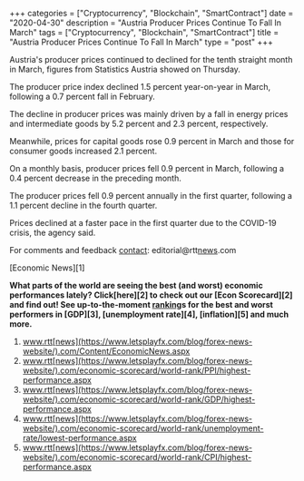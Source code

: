 +++
categories = ["Cryptocurrency", "Blockchain", "SmartContract"]
date = "2020-04-30"
description = "Austria Producer Prices Continue To Fall In March"
tags = ["Cryptocurrency", "Blockchain", "SmartContract"]
title = "Austria Producer Prices Continue To Fall In March"
type = "post"
+++

Austria's producer prices continued to declined for the tenth straight
month in March, figures from Statistics Austria showed on Thursday.

The producer price index declined 1.5 percent year-on-year in March,
following a 0.7 percent fall in February.

The decline in producer prices was mainly driven by a fall in energy
prices and intermediate goods by 5.2 percent and 2.3 percent,
respectively.

Meanwhile, prices for capital goods rose 0.9 percent in March and those
for consumer goods increased 2.1 percent.

On a monthly basis, producer prices fell 0.9 percent in March, following
a 0.4 percent decrease in the preceding month.

The producer prices fell 0.9 percent annually in the first quarter,
following a 1.1 percent decline in the fourth quarter.

Prices declined at a faster pace in the first quarter due to the
COVID-19 crisis, the agency said.

For comments and feedback [contact](https://www.playgroundfx.com/contact/): editorial@rtt[news](https://www.letsplayfx.com/blog/forex-news-website/).com

[Economic News][1]

 **What parts of the world are seeing the best (and worst) economic
performances lately? Click[here][2] to check out our [Econ Scorecard][2]
and find out! See up-to-the-moment [ranking](https://www.playgroundfx.com/blog/crypto-exchange-ranking/)s for the best and worst
performers in [GDP][3], [unemployment rate][4], [inflation][5] and much
more.**

   1. www.rtt[news](https://www.letsplayfx.com/blog/forex-news-website/).com/Content/EconomicNews.aspx
   2. www.rtt[news](https://www.letsplayfx.com/blog/forex-news-website/).com/economic-scorecard/world-rank/PPI/highest-performance.aspx
   3. www.rtt[news](https://www.letsplayfx.com/blog/forex-news-website/).com/economic-scorecard/world-rank/GDP/highest-performance.aspx
   4. www.rtt[news](https://www.letsplayfx.com/blog/forex-news-website/).com/economic-scorecard/world-rank/unemployment-rate/lowest-performance.aspx
   5. www.rtt[news](https://www.letsplayfx.com/blog/forex-news-website/).com/economic-scorecard/world-rank/CPI/highest-performance.aspx